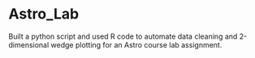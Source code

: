 # Astro_Lab
Built a python script and used R code to automate data cleaning and 2-dimensional wedge plotting for an Astro course lab assignment.
